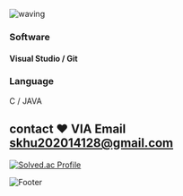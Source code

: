 ![waving](https://capsule-render.vercel.app/api?type=waving&height=200&text=DongjunPark&fontAlign=30&fontAlignY=35&color=gradient)


### Software
#### Visual Studio / Git 

### Language

C / JAVA 

## contact ❤️ VIA Email skhu202014128@gmail.com

[![Solved.ac Profile](http://mazassumnida.wtf/api/v2/generate_badge?boj=qkrehdwns032)](https://solved.ac/qkrehdwns032/)

![Footer](https://capsule-render.vercel.app/api?type=waving&color=gradient&height=200&section=footer)
